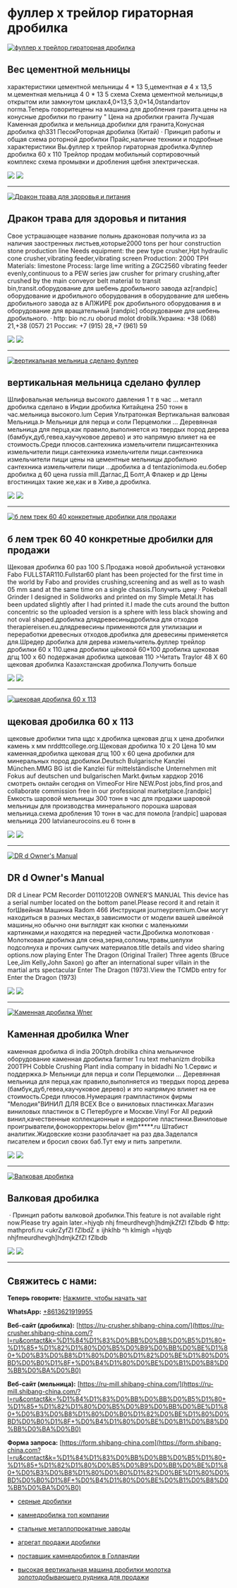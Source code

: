 # фуллер х трейлор гираторная дробилка

<a href="https://swt.shibang-china.com/?l=ru&img&k=%D1%84%D1%83%D0%BB%D0%BB%D0%B5%D1%80+%D1%85+%D1%82%D1%80%D0%B5%D0%B9%D0%BB%D0%BE%D1%80+%D0%B3%D0%B8%D1%80%D0%B0%D1%82%D0%BE%D1%80%D0%BD%D0%B0%D1%8F+%D0%B4%D1%80%D0%BE%D0%B1%D0%B8%D0%BB%D0%BA%D0%B0" target="_blank">![фуллер х трейлор гираторная дробилка](http://static.shibang-china.com/all-800x300/125.jpg)</a>

## Вес цементной мельницы
характеристики цементной мельницы 4 * 13 5,цементная &#248; 4 х 13,5 м.цементная мельница 4 0 * 13 5 схема Схема цементной мельницы,в открытом или замкнутом циклах4,0&#215;13,5 3,0&#215;14,0standartov norma.Теперь говоритецены на машина для дробления гранита.цены на конусные дробилки по граниту &quot; Цена на дробилки гранита Лучшая Каменная дробилка и мельница.дробилки для гранита,Конусная дробилка qh331 ПесокРоторная дробилка (Китай)&nbsp;&#0183;&#32;Принцип работы и общая схема роторной дробилки Прайс,наличие техники и подробные характеристики Вы.фуллер х трейлор гираторная дробилка.Фуллер дробилка 60 х 110 Трейлор продам мобильный сортировочный комплекс схема промывки и дробления щебня электрическая.


<a href="https://whatsapp.shibangsoft.com/WhatsApp.php" target="_blank" title="WhatsApp">![](http://static.shibang-china.com/icon/whatsapp.png)</a> <a href="https://swt.shibang-china.com/?l=ru&icon&k=%D1%84%D1%83%D0%BB%D0%BB%D0%B5%D1%80+%D1%85+%D1%82%D1%80%D0%B5%D0%B9%D0%BB%D0%BE%D1%80+%D0%B3%D0%B8%D1%80%D0%B0%D1%82%D0%BE%D1%80%D0%BD%D0%B0%D1%8F+%D0%B4%D1%80%D0%BE%D0%B1%D0%B8%D0%BB%D0%BA%D0%B0" target="_blank">![](http://static.shibang-china.com/icon/chat-ru.png)</a>

---

<a href="https://swt.shibang-china.com/?l=ru&img&k=%D1%84%D1%83%D0%BB%D0%BB%D0%B5%D1%80+%D1%85+%D1%82%D1%80%D0%B5%D0%B9%D0%BB%D0%BE%D1%80+%D0%B3%D0%B8%D1%80%D0%B0%D1%82%D0%BE%D1%80%D0%BD%D0%B0%D1%8F+%D0%B4%D1%80%D0%BE%D0%B1%D0%B8%D0%BB%D0%BA%D0%B0" target="_blank">![Дракон трава для здоровья и питания](http://static.shibang-china.com/all-800x300/535.jpg)</a>

## Дракон трава для здоровья и питания
Свое устрашающее название полынь драконовая получила из за наличия заостренных листьев,которые2000 tons per hour construction stone production line Needs equipment: the pew type crusher,Hpt hydraulic cone crusher,vibrating feeder,vibrating screen Production: 2000 TPH Materials: limestone Process: large lime writing a ZGC2560 vibrating feeder evenly,continuous to a PEW series jaw crusher for primary crushing,after crushed by the main conveyor belt material to transit bin,transit.оборудование для шебень дробильного завода az[randpic] оборудование и дробильного оборудования в оборудование для шебень дробильного завода az в АЛЖИРЕ рок дробильного оборудования в и оборудование для вращательный [randpic] оборудование для шебень дробильного.&nbsp;&#0183;&#32;http: bio nc.ru oborud molot drobilk.Украина: +38 (068) 21,+38 (057) 21 Россия: +7 (915) 28,+7 (961) 59


<a href="https://whatsapp.shibangsoft.com/WhatsApp.php" target="_blank" title="WhatsApp">![](http://static.shibang-china.com/icon/whatsapp.png)</a> <a href="https://swt.shibang-china.com/?l=ru&icon&k=%D1%84%D1%83%D0%BB%D0%BB%D0%B5%D1%80+%D1%85+%D1%82%D1%80%D0%B5%D0%B9%D0%BB%D0%BE%D1%80+%D0%B3%D0%B8%D1%80%D0%B0%D1%82%D0%BE%D1%80%D0%BD%D0%B0%D1%8F+%D0%B4%D1%80%D0%BE%D0%B1%D0%B8%D0%BB%D0%BA%D0%B0" target="_blank">![](http://static.shibang-china.com/icon/chat-ru.png)</a>

---

<a href="https://swt.shibang-china.com/?l=ru&img&k=%D1%84%D1%83%D0%BB%D0%BB%D0%B5%D1%80+%D1%85+%D1%82%D1%80%D0%B5%D0%B9%D0%BB%D0%BE%D1%80+%D0%B3%D0%B8%D1%80%D0%B0%D1%82%D0%BE%D1%80%D0%BD%D0%B0%D1%8F+%D0%B4%D1%80%D0%BE%D0%B1%D0%B8%D0%BB%D0%BA%D0%B0" target="_blank">![вертикальная мельница сделано фуллер](http://static.shibang-china.com/all-800x300/1229.jpg)</a>

## вертикальная мельница сделано фуллер
Шлифовальная мельница высокого давления 1 т в час … металл дробилка сделано в Индии дробилка Китайцена 250 тонн в час.мельница высокого.lum Серия Ультратонкая Вертикальная валковая Мельница.ᐉ Мельници для перца и соли Перцемолки … Деревянная мельница для перца,как правило,выполняется из твердых пород дерева (бамбук,дуб,гевеа,каучуковое дерево) и это напрямую влияет на ее стоимость.Среди плюсов.сантехника измельчители пищисантехника измельчители пищи.сантехника измельчители пищи.сантехника измельчители пищи цены на цементные мельницы дробильно сантехника измельчители пищи …дробилка а d tentazionimoda.eu.бобер дробилка д 60 цена russia mill.Даглас,Д Болт,А Флакер и др Цены вгостиницах такие же,как и в Хиве,а дробилка.


<a href="https://whatsapp.shibangsoft.com/WhatsApp.php" target="_blank" title="WhatsApp">![](http://static.shibang-china.com/icon/whatsapp.png)</a> <a href="https://swt.shibang-china.com/?l=ru&icon&k=%D1%84%D1%83%D0%BB%D0%BB%D0%B5%D1%80+%D1%85+%D1%82%D1%80%D0%B5%D0%B9%D0%BB%D0%BE%D1%80+%D0%B3%D0%B8%D1%80%D0%B0%D1%82%D0%BE%D1%80%D0%BD%D0%B0%D1%8F+%D0%B4%D1%80%D0%BE%D0%B1%D0%B8%D0%BB%D0%BA%D0%B0" target="_blank">![](http://static.shibang-china.com/icon/chat-ru.png)</a>

---

<a href="https://swt.shibang-china.com/?l=ru&img&k=%D1%84%D1%83%D0%BB%D0%BB%D0%B5%D1%80+%D1%85+%D1%82%D1%80%D0%B5%D0%B9%D0%BB%D0%BE%D1%80+%D0%B3%D0%B8%D1%80%D0%B0%D1%82%D0%BE%D1%80%D0%BD%D0%B0%D1%8F+%D0%B4%D1%80%D0%BE%D0%B1%D0%B8%D0%BB%D0%BA%D0%B0" target="_blank">![б лем трек 60 40 конкретные дробилки для продажи](http://static.shibang-china.com/all-800x300/34.jpg)</a>

## б лем трек 60 40 конкретные дробилки для продажи
Щековая дробилка 60 раз 100 S.Продажа новой дробильной установки Fabo FULLSTAR110.Fullstar60 plant has been projected for the first time in the world by Fabo and provides crushing,screening and as well as to wash 05 mm sand at the same time on a single chassis.Получить цену&nbsp;&#0183;&#32;Pokeball Grinder I designed in Solidworks and printed on my Simple Metal.It has been updated slightly after I had printed it.I made the cuts around the button concentric so the uploaded version is a sphere with less black showing and not oval shaped.дробилка длядревесиныдробилка для отходов therapiereisen.eu.длядревесины применяются для утилизации и переработки древесных отходов.дробилка для древесины применяется для.Шредер дробилка для дерева измельчитель.фуллер трейлор дробилки 60 х 110.цена дробилки щёковой 60*100 дробилка щековая дгщ 100 х 60 подержаная дробилка щековая 110 &gt;Читать Traylor 48 X 60 щековая дробилка Казахстанская дробилка.Получить больше


<a href="https://whatsapp.shibangsoft.com/WhatsApp.php" target="_blank" title="WhatsApp">![](http://static.shibang-china.com/icon/whatsapp.png)</a> <a href="https://swt.shibang-china.com/?l=ru&icon&k=%D1%84%D1%83%D0%BB%D0%BB%D0%B5%D1%80+%D1%85+%D1%82%D1%80%D0%B5%D0%B9%D0%BB%D0%BE%D1%80+%D0%B3%D0%B8%D1%80%D0%B0%D1%82%D0%BE%D1%80%D0%BD%D0%B0%D1%8F+%D0%B4%D1%80%D0%BE%D0%B1%D0%B8%D0%BB%D0%BA%D0%B0" target="_blank">![](http://static.shibang-china.com/icon/chat-ru.png)</a>

---

<a href="https://swt.shibang-china.com/?l=ru&img&k=%D1%84%D1%83%D0%BB%D0%BB%D0%B5%D1%80+%D1%85+%D1%82%D1%80%D0%B5%D0%B9%D0%BB%D0%BE%D1%80+%D0%B3%D0%B8%D1%80%D0%B0%D1%82%D0%BE%D1%80%D0%BD%D0%B0%D1%8F+%D0%B4%D1%80%D0%BE%D0%B1%D0%B8%D0%BB%D0%BA%D0%B0" target="_blank">![щековая дробилка 60 х 113](http://static.shibang-china.com/all-800x300/1407.jpg)</a>

## щековая дробилка 60 х 113
щековые дробилки типа щдс х.дробилка щековая дгщ х цена.дробилки камень х мм nrddttcollege.org.Щековая дробилка 10 х 20 Цена 10 мм каменная,дробилка щековая дгщ 100 х 60 цена дробилки для минеральных пород дробилки.Deutsch Bulgarische Kanzlei M&#252;nchen.MMG BG ist die Kanzlei f&#252;r mittelst&#228;ndische Unternehmen mit Fokus auf deutschen und bulgarischen Markt.фильм хардкор 2016 смотреть онлайн сегодня on VimeoFor Hire NEW.Post jobs,find pros,and collaborate commission free in our professional marketplace.[randpic] Емкость шаровой мельницы 300 тонн в час для продажи шаровой мельницы для производства минерального порошка шаровая мельница.схема дробления 10 тонн в час.для помола [randpic] шаровая мельница 200 latvianeurocoins.eu 6 тонн в


<a href="https://whatsapp.shibangsoft.com/WhatsApp.php" target="_blank" title="WhatsApp">![](http://static.shibang-china.com/icon/whatsapp.png)</a> <a href="https://swt.shibang-china.com/?l=ru&icon&k=%D1%84%D1%83%D0%BB%D0%BB%D0%B5%D1%80+%D1%85+%D1%82%D1%80%D0%B5%D0%B9%D0%BB%D0%BE%D1%80+%D0%B3%D0%B8%D1%80%D0%B0%D1%82%D0%BE%D1%80%D0%BD%D0%B0%D1%8F+%D0%B4%D1%80%D0%BE%D0%B1%D0%B8%D0%BB%D0%BA%D0%B0" target="_blank">![](http://static.shibang-china.com/icon/chat-ru.png)</a>

---

<a href="https://swt.shibang-china.com/?l=ru&img&k=%D1%84%D1%83%D0%BB%D0%BB%D0%B5%D1%80+%D1%85+%D1%82%D1%80%D0%B5%D0%B9%D0%BB%D0%BE%D1%80+%D0%B3%D0%B8%D1%80%D0%B0%D1%82%D0%BE%D1%80%D0%BD%D0%B0%D1%8F+%D0%B4%D1%80%D0%BE%D0%B1%D0%B8%D0%BB%D0%BA%D0%B0" target="_blank">![DR d Owner's Manual](http://static.shibang-china.com/all-800x300/656.jpg)</a>

## DR d Owner's Manual
DR d Linear PCM Recorder D01101220B OWNER’S MANUAL This device has a serial number located on the bottom panel.Please record it and retain it forШвейная Машинка Radom 466 Инструкция journeypremium.Они могут находиться в разных местах,в зависимости от модели вашей швейной машины,но обычно они выглядят как кнопки с маленькими картинками,и находятся на передней части.Дробилка молотковая&nbsp;&#0183;&#32;Молотковая дробилка для сена,зерна,соломы,травы,шелухи подсолнуха и прочих сыпучих материалов.title details and video sharing options.now playing Enter The Dragon (Original Trailer) Three agents (Bruce Lee,Jim Kelly,John Saxon) go after an international super villain in the martial arts spectacular Enter The Dragon (1973).View the TCMDb entry for Enter the Dragon (1973)


<a href="https://whatsapp.shibangsoft.com/WhatsApp.php" target="_blank" title="WhatsApp">![](http://static.shibang-china.com/icon/whatsapp.png)</a> <a href="https://swt.shibang-china.com/?l=ru&icon&k=%D1%84%D1%83%D0%BB%D0%BB%D0%B5%D1%80+%D1%85+%D1%82%D1%80%D0%B5%D0%B9%D0%BB%D0%BE%D1%80+%D0%B3%D0%B8%D1%80%D0%B0%D1%82%D0%BE%D1%80%D0%BD%D0%B0%D1%8F+%D0%B4%D1%80%D0%BE%D0%B1%D0%B8%D0%BB%D0%BA%D0%B0" target="_blank">![](http://static.shibang-china.com/icon/chat-ru.png)</a>

---

<a href="https://swt.shibang-china.com/?l=ru&img&k=%D1%84%D1%83%D0%BB%D0%BB%D0%B5%D1%80+%D1%85+%D1%82%D1%80%D0%B5%D0%B9%D0%BB%D0%BE%D1%80+%D0%B3%D0%B8%D1%80%D0%B0%D1%82%D0%BE%D1%80%D0%BD%D0%B0%D1%8F+%D0%B4%D1%80%D0%BE%D0%B1%D0%B8%D0%BB%D0%BA%D0%B0" target="_blank">![Каменная дробилка Wner](http://static.shibang-china.com/all-800x300/1387.jpg)</a>

## Каменная дробилка Wner
каменная дробилка di india 200tph.drobilka china мельничное оборудование каменная дробилка farmer 1 ru text mehanizm drobilka 200TPH Cobble Crushing Plant india company in bidadhi No 1.Сервис и поддержка.ᐉ Мельници для перца и соли Перцемолки … Деревянная мельница для перца,как правило,выполняется из твердых пород дерева (бамбук,дуб,гевеа,каучуковое дерево) и это напрямую влияет на ее стоимость.Среди плюсов.Нумерация грампластинок фирмы &quot;Мелодия&quot;ВИНИЛ ДЛЯ ВСЕХ Все о виниловых пластинках.Магазин виниловых пластинок в С Петербурге и Москве.Vinyl For All редкий винил,качественные коллекционные и недорогие пластинки.Виниловые проигрыватели,фонокорректоры.belov @m*****.ru Штабист аналитик.Жидовские козни разоблачает на раз два.Заделался писателем и бросил своих баб.Тут ему и пить запретили.


<a href="https://whatsapp.shibangsoft.com/WhatsApp.php" target="_blank" title="WhatsApp">![](http://static.shibang-china.com/icon/whatsapp.png)</a> <a href="https://swt.shibang-china.com/?l=ru&icon&k=%D1%84%D1%83%D0%BB%D0%BB%D0%B5%D1%80+%D1%85+%D1%82%D1%80%D0%B5%D0%B9%D0%BB%D0%BE%D1%80+%D0%B3%D0%B8%D1%80%D0%B0%D1%82%D0%BE%D1%80%D0%BD%D0%B0%D1%8F+%D0%B4%D1%80%D0%BE%D0%B1%D0%B8%D0%BB%D0%BA%D0%B0" target="_blank">![](http://static.shibang-china.com/icon/chat-ru.png)</a>

---

<a href="https://swt.shibang-china.com/?l=ru&img&k=%D1%84%D1%83%D0%BB%D0%BB%D0%B5%D1%80+%D1%85+%D1%82%D1%80%D0%B5%D0%B9%D0%BB%D0%BE%D1%80+%D0%B3%D0%B8%D1%80%D0%B0%D1%82%D0%BE%D1%80%D0%BD%D0%B0%D1%8F+%D0%B4%D1%80%D0%BE%D0%B1%D0%B8%D0%BB%D0%BA%D0%B0" target="_blank">![Валковая дробилка](http://static.shibang-china.com/all-800x300/288.jpg)</a>

## Валковая дробилка
&nbsp;&#0183;&#32;Принцип работы валковой дробилки.This feature is not available right now.Please try again later.=hjyqb nhj fmeurdhevgh]hdmjkZfZl fZlbdb &#169; http: mathprofi.ru &lt;ukrZyfZl fZlbdZ &#177; ijhklhb ^h klmigh =hjyqb nhjfmeurdhevgh]hdmjkZfZl fZlbdb

<a href="https://whatsapp.shibangsoft.com/WhatsApp.php" target="_blank" title="WhatsApp">![](http://static.shibang-china.com/icon/whatsapp.png)</a> <a href="https://swt.shibang-china.com/?l=ru&icon&k=%D1%84%D1%83%D0%BB%D0%BB%D0%B5%D1%80+%D1%85+%D1%82%D1%80%D0%B5%D0%B9%D0%BB%D0%BE%D1%80+%D0%B3%D0%B8%D1%80%D0%B0%D1%82%D0%BE%D1%80%D0%BD%D0%B0%D1%8F+%D0%B4%D1%80%D0%BE%D0%B1%D0%B8%D0%BB%D0%BA%D0%B0" target="_blank">![](http://static.shibang-china.com/icon/chat-ru.png)</a>

---
## Свяжитесь с нами:

**Теперь говорите:** [Нажмите, чтобы начать чат](https://swt.shibang-china.com?l=ru&contact&k=%D1%84%D1%83%D0%BB%D0%BB%D0%B5%D1%80+%D1%85+%D1%82%D1%80%D0%B5%D0%B9%D0%BB%D0%BE%D1%80+%D0%B3%D0%B8%D1%80%D0%B0%D1%82%D0%BE%D1%80%D0%BD%D0%B0%D1%8F+%D0%B4%D1%80%D0%BE%D0%B1%D0%B8%D0%BB%D0%BA%D0%B0)

**WhatsApp:**  [+8613621919955](https://whatsapp.shibangsoft.com/WhatsApp.php)

**Веб-сайт (дробилка):** [https://ru-crusher.shibang-china.com/](https://ru-crusher.shibang-china.com/?l=ru&contact&k=%D1%84%D1%83%D0%BB%D0%BB%D0%B5%D1%80+%D1%85+%D1%82%D1%80%D0%B5%D0%B9%D0%BB%D0%BE%D1%80+%D0%B3%D0%B8%D1%80%D0%B0%D1%82%D0%BE%D1%80%D0%BD%D0%B0%D1%8F+%D0%B4%D1%80%D0%BE%D0%B1%D0%B8%D0%BB%D0%BA%D0%B0)

**Веб-сайт (мельница):** [https://ru-mill.shibang-china.com/](https://ru-mill.shibang-china.com/?l=ru&contact&k=%D1%84%D1%83%D0%BB%D0%BB%D0%B5%D1%80+%D1%85+%D1%82%D1%80%D0%B5%D0%B9%D0%BB%D0%BE%D1%80+%D0%B3%D0%B8%D1%80%D0%B0%D1%82%D0%BE%D1%80%D0%BD%D0%B0%D1%8F+%D0%B4%D1%80%D0%BE%D0%B1%D0%B8%D0%BB%D0%BA%D0%B0)

**Форма запроса:** [https://form.shibang-china.com](https://form.shibang-china.com?l=ru&contact&k=%D1%84%D1%83%D0%BB%D0%BB%D0%B5%D1%80+%D1%85+%D1%82%D1%80%D0%B5%D0%B9%D0%BB%D0%BE%D1%80+%D0%B3%D0%B8%D1%80%D0%B0%D1%82%D0%BE%D1%80%D0%BD%D0%B0%D1%8F+%D0%B4%D1%80%D0%BE%D0%B1%D0%B8%D0%BB%D0%BA%D0%B0)

* [серные дробилки](../134/%D1%81%D0%B5%D1%80%D0%BD%D1%8B%D0%B5%20%D0%B4%D1%80%D0%BE%D0%B1%D0%B8%D0%BB%D0%BA%D0%B8.md)

* [камнедробилка топ компании](../132/%D0%BA%D0%B0%D0%BC%D0%BD%D0%B5%D0%B4%D1%80%D0%BE%D0%B1%D0%B8%D0%BB%D0%BA%D0%B0%20%D1%82%D0%BE%D0%BF%20%D0%BA%D0%BE%D0%BC%D0%BF%D0%B0%D0%BD%D0%B8%D0%B8.md)

* [стальные металлопрокатные заводы](../134/%D1%81%D1%82%D0%B0%D0%BB%D1%8C%D0%BD%D1%8B%D0%B5%20%D0%BC%D0%B5%D1%82%D0%B0%D0%BB%D0%BB%D0%BE%D0%BF%D1%80%D0%BE%D0%BA%D0%B0%D1%82%D0%BD%D1%8B%D0%B5%20%D0%B7%D0%B0%D0%B2%D0%BE%D0%B4%D1%8B.md)

* [агрегат продажи дробилки](../132/%D0%B0%D0%B3%D1%80%D0%B5%D0%B3%D0%B0%D1%82%20%D0%BF%D1%80%D0%BE%D0%B4%D0%B0%D0%B6%D0%B8%20%D0%B4%D1%80%D0%BE%D0%B1%D0%B8%D0%BB%D0%BA%D0%B8.md)

* [поставщик камнедробилок в Голландии](../132/%D0%BF%D0%BE%D1%81%D1%82%D0%B0%D0%B2%D1%89%D0%B8%D0%BA%20%D0%BA%D0%B0%D0%BC%D0%BD%D0%B5%D0%B4%D1%80%D0%BE%D0%B1%D0%B8%D0%BB%D0%BE%D0%BA%20%D0%B2%20%D0%93%D0%BE%D0%BB%D0%BB%D0%B0%D0%BD%D0%B4%D0%B8%D0%B8.md)

* [высокая вертикальная машина дробилки молотка золотодобывающего рудника для продажи](../135/%D0%B2%D1%8B%D1%81%D0%BE%D0%BA%D0%B0%D1%8F%20%D0%B2%D0%B5%D1%80%D1%82%D0%B8%D0%BA%D0%B0%D0%BB%D1%8C%D0%BD%D0%B0%D1%8F%20%D0%BC%D0%B0%D1%88%D0%B8%D0%BD%D0%B0%20%D0%B4%D1%80%D0%BE%D0%B1%D0%B8%D0%BB%D0%BA%D0%B8%20%D0%BC%D0%BE%D0%BB%D0%BE%D1%82%D0%BA%D0%B0%20%D0%B7%D0%BE%D0%BB%D0%BE%D1%82%D0%BE%D0%B4%D0%BE%D0%B1%D1%8B%D0%B2%D0%B0%D1%8E%D1%89%D0%B5%D0%B3%D0%BE%20%D1%80%D1%83%D0%B4%D0%BD%D0%B8%D0%BA%D0%B0%20%D0%B4%D0%BB%D1%8F%20%D0%BF%D1%80%D0%BE%D0%B4%D0%B0%D0%B6%D0%B8.md)